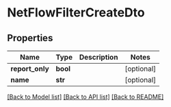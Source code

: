 # NetFlowFilterCreateDto

## Properties
Name | Type | Description | Notes
------------ | ------------- | ------------- | -------------
**report_only** | **bool** |  | [optional] 
**name** | **str** |  | [optional] 

[[Back to Model list]](../README.md#documentation-for-models) [[Back to API list]](../README.md#documentation-for-api-endpoints) [[Back to README]](../README.md)

